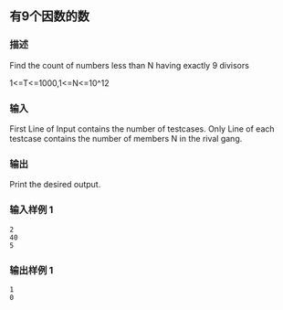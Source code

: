 ## 有9个因数的数

### 描述

Find the count of numbers less than N having exactly 9 divisors

1<=T<=1000,1<=N<=10^12

### 输入

First Line of Input contains the number of testcases. Only Line of each testcase contains the number of members N in the rival gang.

### 输出

Print the desired output.

### 输入样例 1 

```
2
40
5
```

### 输出样例 1

```
1
0
```